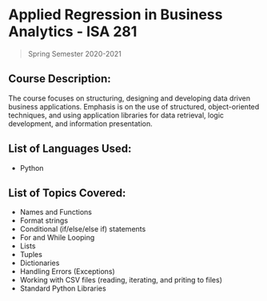 # Applied Regression in Business Analytics - ISA 281
> Spring Semester 2020-2021

## Course Description:
The course focuses on structuring, designing and developing data driven business applications. Emphasis is on the use of structured, object-oriented techniques, and using application libraries for data retrieval, logic development, and information presentation.

## List of Languages Used:
- Python

## List of Topics Covered:
- Names and Functions
- Format strings
- Conditional (if/else/else if) statements
- For and While Looping
- Lists
- Tuples
- Dictionaries
- Handling Errors (Exceptions)
- Working with CSV files (reading, iterating, and priting to files)
- Standard Python Libraries
